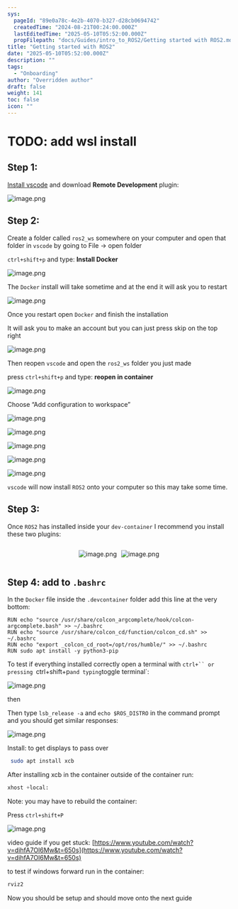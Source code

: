 ```yaml
---
sys:
  pageId: "89e0a78c-4e2b-4070-b327-d28cb0694742"
  createdTime: "2024-08-21T00:24:00.000Z"
  lastEditedTime: "2025-05-10T05:52:00.000Z"
  propFilepath: "docs/Guides/intro_to_ROS2/Getting started with ROS2.md"
title: "Getting started with ROS2"
date: "2025-05-10T05:52:00.000Z"
description: ""
tags:
  - "Onboarding"
author: "Overridden author"
draft: false
weight: 141
toc: false
icon: ""
---
```


# TODO: add wsl install

## Step 1:

[Install vscode](https://code.visualstudio.com/download) and download **Remote Development** plugin:

![image.png](https://prod-files-secure.s3.us-west-2.amazonaws.com/d518164a-d88e-44d1-a4ee-3adb3bd8bce0/efb52993-1881-4a40-b95e-6f020334f022/image.png?X-Amz-Algorithm=AWS4-HMAC-SHA256&X-Amz-Content-Sha256=UNSIGNED-PAYLOAD&X-Amz-Credential=ASIAZI2LB4662DOZAWJT%2F20250606%2Fus-west-2%2Fs3%2Faws4_request&X-Amz-Date=20250606T050951Z&X-Amz-Expires=3600&X-Amz-Security-Token=IQoJb3JpZ2luX2VjEHkaCXVzLXdlc3QtMiJGMEQCIH8XXRWfyFFzR9YjNMNL4MMnJ0qfMpHExTRUWHkqP52nAiBRhxxqhSSOwjsHUJdTn3ShiQKYEpi8gpAtc5%2FG1pzNbir%2FAwhSEAAaDDYzNzQyMzE4MzgwNSIMcmGN8Q2msnhYnSH%2FKtwDN9DU1KkUObwV28pJZsPq9oiYPwxtWfx77H0eQ%2F1yfvyb4SQi9imbBPz4aHhiDNOp4kTIBPe1kVVMRFrAZudkS3TrjtHx0nWgJe5PSH2cq0cr2yiUn7fVZRSo2xtCtscihEvuu045FMFYyKfrDQ67ngPoUWiiDKKURdUFH7zRoofmDy6GDLpn2nsCngERFO7yRH79D9dnQD%2BjOK%2FIPLJRtk%2FoL%2Fc5gLku2%2FHXii5JAnGRCKn1S5xTefgfPi4nWfRXOMsuZ5aOdlZo%2FdHwLXZf4LicEMmgeTGnVL3kypY%2FBZb6%2BZhopBVvbxULSHAoixL5DBvAkDBD5u9SC3%2FbFTpsRnbuY3A9PNGYPQ0ZoWiNGxweq2041U3cWAV26tcbQV%2BAI6LxzOcDAMV7dQ%2FQfGRiXkLoQzLACKg5PQ8xRkMbnB7C2kuCN9ZzFOM38sqUVT7vBQnfMSktiklavo%2FF2R1R4o%2F4Z1QrJr3ify6jXCWZHweokP9YAzJ0etx7Yh6kjyc1FWFCOmN6kPjMaQpK07a5%2BT0rKRNq0poduf6mr9u4G6ITotjrtQ8ZZn5qbemrOvxHK88QV%2BwG%2Fk8oq7rKfIzo08x74wcqZSlRnzqf7HGhTicmRYrqqgDhvD3n9IcwjPiIwgY6pgFJuzMHts0OYuMVWCrhFNfQBnIvsBxWDjsJzVE5PnaUWRz0VOguZE%2F9iPuDH%2Fo7jSztyO%2FrJjDmLb49GI%2FFKWxS5comCDS1dqFyYVB2XhdKuht1IIcMSclVhfI9CqN7%2BU%2Bs6oNepZbLOdHQ6wd8or%2F%2BZdMvFSHPNmsiEthdh8mccBS2fjPHVaTZFxQfO4AcSO3NAqunmMYA%2BIS%2Fa6nF7zfl73szV8W3&X-Amz-Signature=6c41931d63a5a9db326512d1fefce010f212ef04cc1fe487751884a8a5c2caea&X-Amz-SignedHeaders=host&x-id=GetObject)

## Step 2:

Create a folder called `ros2_ws` somewhere on your computer and open that folder in `vscode` by going to File → open folder 

`ctrl+shift+p` and type: **Install Docker**

![image.png](https://prod-files-secure.s3.us-west-2.amazonaws.com/d518164a-d88e-44d1-a4ee-3adb3bd8bce0/2269dc0e-1cd5-47ff-bceb-c04ad9b2eab0/image.png?X-Amz-Algorithm=AWS4-HMAC-SHA256&X-Amz-Content-Sha256=UNSIGNED-PAYLOAD&X-Amz-Credential=ASIAZI2LB4662DOZAWJT%2F20250606%2Fus-west-2%2Fs3%2Faws4_request&X-Amz-Date=20250606T050951Z&X-Amz-Expires=3600&X-Amz-Security-Token=IQoJb3JpZ2luX2VjEHkaCXVzLXdlc3QtMiJGMEQCIH8XXRWfyFFzR9YjNMNL4MMnJ0qfMpHExTRUWHkqP52nAiBRhxxqhSSOwjsHUJdTn3ShiQKYEpi8gpAtc5%2FG1pzNbir%2FAwhSEAAaDDYzNzQyMzE4MzgwNSIMcmGN8Q2msnhYnSH%2FKtwDN9DU1KkUObwV28pJZsPq9oiYPwxtWfx77H0eQ%2F1yfvyb4SQi9imbBPz4aHhiDNOp4kTIBPe1kVVMRFrAZudkS3TrjtHx0nWgJe5PSH2cq0cr2yiUn7fVZRSo2xtCtscihEvuu045FMFYyKfrDQ67ngPoUWiiDKKURdUFH7zRoofmDy6GDLpn2nsCngERFO7yRH79D9dnQD%2BjOK%2FIPLJRtk%2FoL%2Fc5gLku2%2FHXii5JAnGRCKn1S5xTefgfPi4nWfRXOMsuZ5aOdlZo%2FdHwLXZf4LicEMmgeTGnVL3kypY%2FBZb6%2BZhopBVvbxULSHAoixL5DBvAkDBD5u9SC3%2FbFTpsRnbuY3A9PNGYPQ0ZoWiNGxweq2041U3cWAV26tcbQV%2BAI6LxzOcDAMV7dQ%2FQfGRiXkLoQzLACKg5PQ8xRkMbnB7C2kuCN9ZzFOM38sqUVT7vBQnfMSktiklavo%2FF2R1R4o%2F4Z1QrJr3ify6jXCWZHweokP9YAzJ0etx7Yh6kjyc1FWFCOmN6kPjMaQpK07a5%2BT0rKRNq0poduf6mr9u4G6ITotjrtQ8ZZn5qbemrOvxHK88QV%2BwG%2Fk8oq7rKfIzo08x74wcqZSlRnzqf7HGhTicmRYrqqgDhvD3n9IcwjPiIwgY6pgFJuzMHts0OYuMVWCrhFNfQBnIvsBxWDjsJzVE5PnaUWRz0VOguZE%2F9iPuDH%2Fo7jSztyO%2FrJjDmLb49GI%2FFKWxS5comCDS1dqFyYVB2XhdKuht1IIcMSclVhfI9CqN7%2BU%2Bs6oNepZbLOdHQ6wd8or%2F%2BZdMvFSHPNmsiEthdh8mccBS2fjPHVaTZFxQfO4AcSO3NAqunmMYA%2BIS%2Fa6nF7zfl73szV8W3&X-Amz-Signature=e885b4d744af17c39a8d2738de0c34563795deb06b11d7f1cb98aff23df6eb2f&X-Amz-SignedHeaders=host&x-id=GetObject)

The `Docker` install will take sometime and at the end it will ask you to restart

![image.png](https://prod-files-secure.s3.us-west-2.amazonaws.com/d518164a-d88e-44d1-a4ee-3adb3bd8bce0/ed233f78-be33-4b1f-b89c-9c346c0e961e/image.png?X-Amz-Algorithm=AWS4-HMAC-SHA256&X-Amz-Content-Sha256=UNSIGNED-PAYLOAD&X-Amz-Credential=ASIAZI2LB4662DOZAWJT%2F20250606%2Fus-west-2%2Fs3%2Faws4_request&X-Amz-Date=20250606T050951Z&X-Amz-Expires=3600&X-Amz-Security-Token=IQoJb3JpZ2luX2VjEHkaCXVzLXdlc3QtMiJGMEQCIH8XXRWfyFFzR9YjNMNL4MMnJ0qfMpHExTRUWHkqP52nAiBRhxxqhSSOwjsHUJdTn3ShiQKYEpi8gpAtc5%2FG1pzNbir%2FAwhSEAAaDDYzNzQyMzE4MzgwNSIMcmGN8Q2msnhYnSH%2FKtwDN9DU1KkUObwV28pJZsPq9oiYPwxtWfx77H0eQ%2F1yfvyb4SQi9imbBPz4aHhiDNOp4kTIBPe1kVVMRFrAZudkS3TrjtHx0nWgJe5PSH2cq0cr2yiUn7fVZRSo2xtCtscihEvuu045FMFYyKfrDQ67ngPoUWiiDKKURdUFH7zRoofmDy6GDLpn2nsCngERFO7yRH79D9dnQD%2BjOK%2FIPLJRtk%2FoL%2Fc5gLku2%2FHXii5JAnGRCKn1S5xTefgfPi4nWfRXOMsuZ5aOdlZo%2FdHwLXZf4LicEMmgeTGnVL3kypY%2FBZb6%2BZhopBVvbxULSHAoixL5DBvAkDBD5u9SC3%2FbFTpsRnbuY3A9PNGYPQ0ZoWiNGxweq2041U3cWAV26tcbQV%2BAI6LxzOcDAMV7dQ%2FQfGRiXkLoQzLACKg5PQ8xRkMbnB7C2kuCN9ZzFOM38sqUVT7vBQnfMSktiklavo%2FF2R1R4o%2F4Z1QrJr3ify6jXCWZHweokP9YAzJ0etx7Yh6kjyc1FWFCOmN6kPjMaQpK07a5%2BT0rKRNq0poduf6mr9u4G6ITotjrtQ8ZZn5qbemrOvxHK88QV%2BwG%2Fk8oq7rKfIzo08x74wcqZSlRnzqf7HGhTicmRYrqqgDhvD3n9IcwjPiIwgY6pgFJuzMHts0OYuMVWCrhFNfQBnIvsBxWDjsJzVE5PnaUWRz0VOguZE%2F9iPuDH%2Fo7jSztyO%2FrJjDmLb49GI%2FFKWxS5comCDS1dqFyYVB2XhdKuht1IIcMSclVhfI9CqN7%2BU%2Bs6oNepZbLOdHQ6wd8or%2F%2BZdMvFSHPNmsiEthdh8mccBS2fjPHVaTZFxQfO4AcSO3NAqunmMYA%2BIS%2Fa6nF7zfl73szV8W3&X-Amz-Signature=3ee31f7bccfeed125bd2a51b202c3439941aba86046191111260a8b652960de2&X-Amz-SignedHeaders=host&x-id=GetObject)

Once you restart open `Docker` and finish the installation

It will ask you to make an account but you can just press skip on the top right

![image.png](https://prod-files-secure.s3.us-west-2.amazonaws.com/d518164a-d88e-44d1-a4ee-3adb3bd8bce0/21010ad9-1659-4fd9-9f59-9932a09b2a3d/image.png?X-Amz-Algorithm=AWS4-HMAC-SHA256&X-Amz-Content-Sha256=UNSIGNED-PAYLOAD&X-Amz-Credential=ASIAZI2LB4662DOZAWJT%2F20250606%2Fus-west-2%2Fs3%2Faws4_request&X-Amz-Date=20250606T050951Z&X-Amz-Expires=3600&X-Amz-Security-Token=IQoJb3JpZ2luX2VjEHkaCXVzLXdlc3QtMiJGMEQCIH8XXRWfyFFzR9YjNMNL4MMnJ0qfMpHExTRUWHkqP52nAiBRhxxqhSSOwjsHUJdTn3ShiQKYEpi8gpAtc5%2FG1pzNbir%2FAwhSEAAaDDYzNzQyMzE4MzgwNSIMcmGN8Q2msnhYnSH%2FKtwDN9DU1KkUObwV28pJZsPq9oiYPwxtWfx77H0eQ%2F1yfvyb4SQi9imbBPz4aHhiDNOp4kTIBPe1kVVMRFrAZudkS3TrjtHx0nWgJe5PSH2cq0cr2yiUn7fVZRSo2xtCtscihEvuu045FMFYyKfrDQ67ngPoUWiiDKKURdUFH7zRoofmDy6GDLpn2nsCngERFO7yRH79D9dnQD%2BjOK%2FIPLJRtk%2FoL%2Fc5gLku2%2FHXii5JAnGRCKn1S5xTefgfPi4nWfRXOMsuZ5aOdlZo%2FdHwLXZf4LicEMmgeTGnVL3kypY%2FBZb6%2BZhopBVvbxULSHAoixL5DBvAkDBD5u9SC3%2FbFTpsRnbuY3A9PNGYPQ0ZoWiNGxweq2041U3cWAV26tcbQV%2BAI6LxzOcDAMV7dQ%2FQfGRiXkLoQzLACKg5PQ8xRkMbnB7C2kuCN9ZzFOM38sqUVT7vBQnfMSktiklavo%2FF2R1R4o%2F4Z1QrJr3ify6jXCWZHweokP9YAzJ0etx7Yh6kjyc1FWFCOmN6kPjMaQpK07a5%2BT0rKRNq0poduf6mr9u4G6ITotjrtQ8ZZn5qbemrOvxHK88QV%2BwG%2Fk8oq7rKfIzo08x74wcqZSlRnzqf7HGhTicmRYrqqgDhvD3n9IcwjPiIwgY6pgFJuzMHts0OYuMVWCrhFNfQBnIvsBxWDjsJzVE5PnaUWRz0VOguZE%2F9iPuDH%2Fo7jSztyO%2FrJjDmLb49GI%2FFKWxS5comCDS1dqFyYVB2XhdKuht1IIcMSclVhfI9CqN7%2BU%2Bs6oNepZbLOdHQ6wd8or%2F%2BZdMvFSHPNmsiEthdh8mccBS2fjPHVaTZFxQfO4AcSO3NAqunmMYA%2BIS%2Fa6nF7zfl73szV8W3&X-Amz-Signature=422e85b4dfba76a489ce7e0d0de2707208bfbaa50a5a2022a9a45fb505669845&X-Amz-SignedHeaders=host&x-id=GetObject)

Then reopen `vscode` and open the `ros2_ws` folder you just made

press `ctrl+shift+p` and type: **reopen in container**

![image.png](https://prod-files-secure.s3.us-west-2.amazonaws.com/d518164a-d88e-44d1-a4ee-3adb3bd8bce0/4e93b8c2-41ad-488c-8095-c74205196118/image.png?X-Amz-Algorithm=AWS4-HMAC-SHA256&X-Amz-Content-Sha256=UNSIGNED-PAYLOAD&X-Amz-Credential=ASIAZI2LB4662DOZAWJT%2F20250606%2Fus-west-2%2Fs3%2Faws4_request&X-Amz-Date=20250606T050951Z&X-Amz-Expires=3600&X-Amz-Security-Token=IQoJb3JpZ2luX2VjEHkaCXVzLXdlc3QtMiJGMEQCIH8XXRWfyFFzR9YjNMNL4MMnJ0qfMpHExTRUWHkqP52nAiBRhxxqhSSOwjsHUJdTn3ShiQKYEpi8gpAtc5%2FG1pzNbir%2FAwhSEAAaDDYzNzQyMzE4MzgwNSIMcmGN8Q2msnhYnSH%2FKtwDN9DU1KkUObwV28pJZsPq9oiYPwxtWfx77H0eQ%2F1yfvyb4SQi9imbBPz4aHhiDNOp4kTIBPe1kVVMRFrAZudkS3TrjtHx0nWgJe5PSH2cq0cr2yiUn7fVZRSo2xtCtscihEvuu045FMFYyKfrDQ67ngPoUWiiDKKURdUFH7zRoofmDy6GDLpn2nsCngERFO7yRH79D9dnQD%2BjOK%2FIPLJRtk%2FoL%2Fc5gLku2%2FHXii5JAnGRCKn1S5xTefgfPi4nWfRXOMsuZ5aOdlZo%2FdHwLXZf4LicEMmgeTGnVL3kypY%2FBZb6%2BZhopBVvbxULSHAoixL5DBvAkDBD5u9SC3%2FbFTpsRnbuY3A9PNGYPQ0ZoWiNGxweq2041U3cWAV26tcbQV%2BAI6LxzOcDAMV7dQ%2FQfGRiXkLoQzLACKg5PQ8xRkMbnB7C2kuCN9ZzFOM38sqUVT7vBQnfMSktiklavo%2FF2R1R4o%2F4Z1QrJr3ify6jXCWZHweokP9YAzJ0etx7Yh6kjyc1FWFCOmN6kPjMaQpK07a5%2BT0rKRNq0poduf6mr9u4G6ITotjrtQ8ZZn5qbemrOvxHK88QV%2BwG%2Fk8oq7rKfIzo08x74wcqZSlRnzqf7HGhTicmRYrqqgDhvD3n9IcwjPiIwgY6pgFJuzMHts0OYuMVWCrhFNfQBnIvsBxWDjsJzVE5PnaUWRz0VOguZE%2F9iPuDH%2Fo7jSztyO%2FrJjDmLb49GI%2FFKWxS5comCDS1dqFyYVB2XhdKuht1IIcMSclVhfI9CqN7%2BU%2Bs6oNepZbLOdHQ6wd8or%2F%2BZdMvFSHPNmsiEthdh8mccBS2fjPHVaTZFxQfO4AcSO3NAqunmMYA%2BIS%2Fa6nF7zfl73szV8W3&X-Amz-Signature=dd9fbda0e6b64fee66dc7a5cb701868951900637a679d226e1a46b154c0ad937&X-Amz-SignedHeaders=host&x-id=GetObject)

Choose “Add configuration to workspace”

![image.png](https://prod-files-secure.s3.us-west-2.amazonaws.com/d518164a-d88e-44d1-a4ee-3adb3bd8bce0/9560b282-5060-4989-ba37-97e7b2c22476/image.png?X-Amz-Algorithm=AWS4-HMAC-SHA256&X-Amz-Content-Sha256=UNSIGNED-PAYLOAD&X-Amz-Credential=ASIAZI2LB4662DOZAWJT%2F20250606%2Fus-west-2%2Fs3%2Faws4_request&X-Amz-Date=20250606T050951Z&X-Amz-Expires=3600&X-Amz-Security-Token=IQoJb3JpZ2luX2VjEHkaCXVzLXdlc3QtMiJGMEQCIH8XXRWfyFFzR9YjNMNL4MMnJ0qfMpHExTRUWHkqP52nAiBRhxxqhSSOwjsHUJdTn3ShiQKYEpi8gpAtc5%2FG1pzNbir%2FAwhSEAAaDDYzNzQyMzE4MzgwNSIMcmGN8Q2msnhYnSH%2FKtwDN9DU1KkUObwV28pJZsPq9oiYPwxtWfx77H0eQ%2F1yfvyb4SQi9imbBPz4aHhiDNOp4kTIBPe1kVVMRFrAZudkS3TrjtHx0nWgJe5PSH2cq0cr2yiUn7fVZRSo2xtCtscihEvuu045FMFYyKfrDQ67ngPoUWiiDKKURdUFH7zRoofmDy6GDLpn2nsCngERFO7yRH79D9dnQD%2BjOK%2FIPLJRtk%2FoL%2Fc5gLku2%2FHXii5JAnGRCKn1S5xTefgfPi4nWfRXOMsuZ5aOdlZo%2FdHwLXZf4LicEMmgeTGnVL3kypY%2FBZb6%2BZhopBVvbxULSHAoixL5DBvAkDBD5u9SC3%2FbFTpsRnbuY3A9PNGYPQ0ZoWiNGxweq2041U3cWAV26tcbQV%2BAI6LxzOcDAMV7dQ%2FQfGRiXkLoQzLACKg5PQ8xRkMbnB7C2kuCN9ZzFOM38sqUVT7vBQnfMSktiklavo%2FF2R1R4o%2F4Z1QrJr3ify6jXCWZHweokP9YAzJ0etx7Yh6kjyc1FWFCOmN6kPjMaQpK07a5%2BT0rKRNq0poduf6mr9u4G6ITotjrtQ8ZZn5qbemrOvxHK88QV%2BwG%2Fk8oq7rKfIzo08x74wcqZSlRnzqf7HGhTicmRYrqqgDhvD3n9IcwjPiIwgY6pgFJuzMHts0OYuMVWCrhFNfQBnIvsBxWDjsJzVE5PnaUWRz0VOguZE%2F9iPuDH%2Fo7jSztyO%2FrJjDmLb49GI%2FFKWxS5comCDS1dqFyYVB2XhdKuht1IIcMSclVhfI9CqN7%2BU%2Bs6oNepZbLOdHQ6wd8or%2F%2BZdMvFSHPNmsiEthdh8mccBS2fjPHVaTZFxQfO4AcSO3NAqunmMYA%2BIS%2Fa6nF7zfl73szV8W3&X-Amz-Signature=98469386f77b485434b05b73ff80536adfb5dcc85d5e965d0458485e4a661abf&X-Amz-SignedHeaders=host&x-id=GetObject)

![image.png](https://prod-files-secure.s3.us-west-2.amazonaws.com/d518164a-d88e-44d1-a4ee-3adb3bd8bce0/2ee63f81-886b-48e8-a553-dc6e5eac99e4/image.png?X-Amz-Algorithm=AWS4-HMAC-SHA256&X-Amz-Content-Sha256=UNSIGNED-PAYLOAD&X-Amz-Credential=ASIAZI2LB4662DOZAWJT%2F20250606%2Fus-west-2%2Fs3%2Faws4_request&X-Amz-Date=20250606T050951Z&X-Amz-Expires=3600&X-Amz-Security-Token=IQoJb3JpZ2luX2VjEHkaCXVzLXdlc3QtMiJGMEQCIH8XXRWfyFFzR9YjNMNL4MMnJ0qfMpHExTRUWHkqP52nAiBRhxxqhSSOwjsHUJdTn3ShiQKYEpi8gpAtc5%2FG1pzNbir%2FAwhSEAAaDDYzNzQyMzE4MzgwNSIMcmGN8Q2msnhYnSH%2FKtwDN9DU1KkUObwV28pJZsPq9oiYPwxtWfx77H0eQ%2F1yfvyb4SQi9imbBPz4aHhiDNOp4kTIBPe1kVVMRFrAZudkS3TrjtHx0nWgJe5PSH2cq0cr2yiUn7fVZRSo2xtCtscihEvuu045FMFYyKfrDQ67ngPoUWiiDKKURdUFH7zRoofmDy6GDLpn2nsCngERFO7yRH79D9dnQD%2BjOK%2FIPLJRtk%2FoL%2Fc5gLku2%2FHXii5JAnGRCKn1S5xTefgfPi4nWfRXOMsuZ5aOdlZo%2FdHwLXZf4LicEMmgeTGnVL3kypY%2FBZb6%2BZhopBVvbxULSHAoixL5DBvAkDBD5u9SC3%2FbFTpsRnbuY3A9PNGYPQ0ZoWiNGxweq2041U3cWAV26tcbQV%2BAI6LxzOcDAMV7dQ%2FQfGRiXkLoQzLACKg5PQ8xRkMbnB7C2kuCN9ZzFOM38sqUVT7vBQnfMSktiklavo%2FF2R1R4o%2F4Z1QrJr3ify6jXCWZHweokP9YAzJ0etx7Yh6kjyc1FWFCOmN6kPjMaQpK07a5%2BT0rKRNq0poduf6mr9u4G6ITotjrtQ8ZZn5qbemrOvxHK88QV%2BwG%2Fk8oq7rKfIzo08x74wcqZSlRnzqf7HGhTicmRYrqqgDhvD3n9IcwjPiIwgY6pgFJuzMHts0OYuMVWCrhFNfQBnIvsBxWDjsJzVE5PnaUWRz0VOguZE%2F9iPuDH%2Fo7jSztyO%2FrJjDmLb49GI%2FFKWxS5comCDS1dqFyYVB2XhdKuht1IIcMSclVhfI9CqN7%2BU%2Bs6oNepZbLOdHQ6wd8or%2F%2BZdMvFSHPNmsiEthdh8mccBS2fjPHVaTZFxQfO4AcSO3NAqunmMYA%2BIS%2Fa6nF7zfl73szV8W3&X-Amz-Signature=6cf9f515d92fb83da9fd1c86b26a9b5c1780d4546de3e6b90df0999bbe54ff9a&X-Amz-SignedHeaders=host&x-id=GetObject)

![image.png](https://prod-files-secure.s3.us-west-2.amazonaws.com/d518164a-d88e-44d1-a4ee-3adb3bd8bce0/ae1580b2-b048-407e-aed9-b584224a7a04/image.png?X-Amz-Algorithm=AWS4-HMAC-SHA256&X-Amz-Content-Sha256=UNSIGNED-PAYLOAD&X-Amz-Credential=ASIAZI2LB4662DOZAWJT%2F20250606%2Fus-west-2%2Fs3%2Faws4_request&X-Amz-Date=20250606T050951Z&X-Amz-Expires=3600&X-Amz-Security-Token=IQoJb3JpZ2luX2VjEHkaCXVzLXdlc3QtMiJGMEQCIH8XXRWfyFFzR9YjNMNL4MMnJ0qfMpHExTRUWHkqP52nAiBRhxxqhSSOwjsHUJdTn3ShiQKYEpi8gpAtc5%2FG1pzNbir%2FAwhSEAAaDDYzNzQyMzE4MzgwNSIMcmGN8Q2msnhYnSH%2FKtwDN9DU1KkUObwV28pJZsPq9oiYPwxtWfx77H0eQ%2F1yfvyb4SQi9imbBPz4aHhiDNOp4kTIBPe1kVVMRFrAZudkS3TrjtHx0nWgJe5PSH2cq0cr2yiUn7fVZRSo2xtCtscihEvuu045FMFYyKfrDQ67ngPoUWiiDKKURdUFH7zRoofmDy6GDLpn2nsCngERFO7yRH79D9dnQD%2BjOK%2FIPLJRtk%2FoL%2Fc5gLku2%2FHXii5JAnGRCKn1S5xTefgfPi4nWfRXOMsuZ5aOdlZo%2FdHwLXZf4LicEMmgeTGnVL3kypY%2FBZb6%2BZhopBVvbxULSHAoixL5DBvAkDBD5u9SC3%2FbFTpsRnbuY3A9PNGYPQ0ZoWiNGxweq2041U3cWAV26tcbQV%2BAI6LxzOcDAMV7dQ%2FQfGRiXkLoQzLACKg5PQ8xRkMbnB7C2kuCN9ZzFOM38sqUVT7vBQnfMSktiklavo%2FF2R1R4o%2F4Z1QrJr3ify6jXCWZHweokP9YAzJ0etx7Yh6kjyc1FWFCOmN6kPjMaQpK07a5%2BT0rKRNq0poduf6mr9u4G6ITotjrtQ8ZZn5qbemrOvxHK88QV%2BwG%2Fk8oq7rKfIzo08x74wcqZSlRnzqf7HGhTicmRYrqqgDhvD3n9IcwjPiIwgY6pgFJuzMHts0OYuMVWCrhFNfQBnIvsBxWDjsJzVE5PnaUWRz0VOguZE%2F9iPuDH%2Fo7jSztyO%2FrJjDmLb49GI%2FFKWxS5comCDS1dqFyYVB2XhdKuht1IIcMSclVhfI9CqN7%2BU%2Bs6oNepZbLOdHQ6wd8or%2F%2BZdMvFSHPNmsiEthdh8mccBS2fjPHVaTZFxQfO4AcSO3NAqunmMYA%2BIS%2Fa6nF7zfl73szV8W3&X-Amz-Signature=08c31750200e62badb636d5be8ebfb8ecc9b9c0d6b20ecd8a2c2929b6b3242e5&X-Amz-SignedHeaders=host&x-id=GetObject)

![image.png](https://prod-files-secure.s3.us-west-2.amazonaws.com/d518164a-d88e-44d1-a4ee-3adb3bd8bce0/53255b28-f75e-430f-b9e3-c0ac8577e42b/image.png?X-Amz-Algorithm=AWS4-HMAC-SHA256&X-Amz-Content-Sha256=UNSIGNED-PAYLOAD&X-Amz-Credential=ASIAZI2LB4662DOZAWJT%2F20250606%2Fus-west-2%2Fs3%2Faws4_request&X-Amz-Date=20250606T050951Z&X-Amz-Expires=3600&X-Amz-Security-Token=IQoJb3JpZ2luX2VjEHkaCXVzLXdlc3QtMiJGMEQCIH8XXRWfyFFzR9YjNMNL4MMnJ0qfMpHExTRUWHkqP52nAiBRhxxqhSSOwjsHUJdTn3ShiQKYEpi8gpAtc5%2FG1pzNbir%2FAwhSEAAaDDYzNzQyMzE4MzgwNSIMcmGN8Q2msnhYnSH%2FKtwDN9DU1KkUObwV28pJZsPq9oiYPwxtWfx77H0eQ%2F1yfvyb4SQi9imbBPz4aHhiDNOp4kTIBPe1kVVMRFrAZudkS3TrjtHx0nWgJe5PSH2cq0cr2yiUn7fVZRSo2xtCtscihEvuu045FMFYyKfrDQ67ngPoUWiiDKKURdUFH7zRoofmDy6GDLpn2nsCngERFO7yRH79D9dnQD%2BjOK%2FIPLJRtk%2FoL%2Fc5gLku2%2FHXii5JAnGRCKn1S5xTefgfPi4nWfRXOMsuZ5aOdlZo%2FdHwLXZf4LicEMmgeTGnVL3kypY%2FBZb6%2BZhopBVvbxULSHAoixL5DBvAkDBD5u9SC3%2FbFTpsRnbuY3A9PNGYPQ0ZoWiNGxweq2041U3cWAV26tcbQV%2BAI6LxzOcDAMV7dQ%2FQfGRiXkLoQzLACKg5PQ8xRkMbnB7C2kuCN9ZzFOM38sqUVT7vBQnfMSktiklavo%2FF2R1R4o%2F4Z1QrJr3ify6jXCWZHweokP9YAzJ0etx7Yh6kjyc1FWFCOmN6kPjMaQpK07a5%2BT0rKRNq0poduf6mr9u4G6ITotjrtQ8ZZn5qbemrOvxHK88QV%2BwG%2Fk8oq7rKfIzo08x74wcqZSlRnzqf7HGhTicmRYrqqgDhvD3n9IcwjPiIwgY6pgFJuzMHts0OYuMVWCrhFNfQBnIvsBxWDjsJzVE5PnaUWRz0VOguZE%2F9iPuDH%2Fo7jSztyO%2FrJjDmLb49GI%2FFKWxS5comCDS1dqFyYVB2XhdKuht1IIcMSclVhfI9CqN7%2BU%2Bs6oNepZbLOdHQ6wd8or%2F%2BZdMvFSHPNmsiEthdh8mccBS2fjPHVaTZFxQfO4AcSO3NAqunmMYA%2BIS%2Fa6nF7zfl73szV8W3&X-Amz-Signature=c26dff9502537a7f7e4d97c6185311642984c08ac344d4f07d2f9e250b2bf98a&X-Amz-SignedHeaders=host&x-id=GetObject)

![image.png](https://prod-files-secure.s3.us-west-2.amazonaws.com/d518164a-d88e-44d1-a4ee-3adb3bd8bce0/7c562767-5af9-4ffb-97d1-327bcdf4ee00/image.png?X-Amz-Algorithm=AWS4-HMAC-SHA256&X-Amz-Content-Sha256=UNSIGNED-PAYLOAD&X-Amz-Credential=ASIAZI2LB4662DOZAWJT%2F20250606%2Fus-west-2%2Fs3%2Faws4_request&X-Amz-Date=20250606T050951Z&X-Amz-Expires=3600&X-Amz-Security-Token=IQoJb3JpZ2luX2VjEHkaCXVzLXdlc3QtMiJGMEQCIH8XXRWfyFFzR9YjNMNL4MMnJ0qfMpHExTRUWHkqP52nAiBRhxxqhSSOwjsHUJdTn3ShiQKYEpi8gpAtc5%2FG1pzNbir%2FAwhSEAAaDDYzNzQyMzE4MzgwNSIMcmGN8Q2msnhYnSH%2FKtwDN9DU1KkUObwV28pJZsPq9oiYPwxtWfx77H0eQ%2F1yfvyb4SQi9imbBPz4aHhiDNOp4kTIBPe1kVVMRFrAZudkS3TrjtHx0nWgJe5PSH2cq0cr2yiUn7fVZRSo2xtCtscihEvuu045FMFYyKfrDQ67ngPoUWiiDKKURdUFH7zRoofmDy6GDLpn2nsCngERFO7yRH79D9dnQD%2BjOK%2FIPLJRtk%2FoL%2Fc5gLku2%2FHXii5JAnGRCKn1S5xTefgfPi4nWfRXOMsuZ5aOdlZo%2FdHwLXZf4LicEMmgeTGnVL3kypY%2FBZb6%2BZhopBVvbxULSHAoixL5DBvAkDBD5u9SC3%2FbFTpsRnbuY3A9PNGYPQ0ZoWiNGxweq2041U3cWAV26tcbQV%2BAI6LxzOcDAMV7dQ%2FQfGRiXkLoQzLACKg5PQ8xRkMbnB7C2kuCN9ZzFOM38sqUVT7vBQnfMSktiklavo%2FF2R1R4o%2F4Z1QrJr3ify6jXCWZHweokP9YAzJ0etx7Yh6kjyc1FWFCOmN6kPjMaQpK07a5%2BT0rKRNq0poduf6mr9u4G6ITotjrtQ8ZZn5qbemrOvxHK88QV%2BwG%2Fk8oq7rKfIzo08x74wcqZSlRnzqf7HGhTicmRYrqqgDhvD3n9IcwjPiIwgY6pgFJuzMHts0OYuMVWCrhFNfQBnIvsBxWDjsJzVE5PnaUWRz0VOguZE%2F9iPuDH%2Fo7jSztyO%2FrJjDmLb49GI%2FFKWxS5comCDS1dqFyYVB2XhdKuht1IIcMSclVhfI9CqN7%2BU%2Bs6oNepZbLOdHQ6wd8or%2F%2BZdMvFSHPNmsiEthdh8mccBS2fjPHVaTZFxQfO4AcSO3NAqunmMYA%2BIS%2Fa6nF7zfl73szV8W3&X-Amz-Signature=c3f2a8b5242b1d6e8d2f5c9b0ddedede7a13a11fdf615141ce6a368a5cf7467e&X-Amz-SignedHeaders=host&x-id=GetObject)

`vscode` will now install `ROS2` onto your computer so this may take some time.

## Step 3:

Once `ROS2` has installed inside your `dev-container` I recommend you install these two plugins:

<div style="display: flex;flex-direction: row; column-gap:10px; max-width: 630px;justify-content: center;">
<div>

![image.png](https://prod-files-secure.s3.us-west-2.amazonaws.com/d518164a-d88e-44d1-a4ee-3adb3bd8bce0/3fc3d550-5a54-4ba1-ba6b-faa01cdb7369/image.png?X-Amz-Algorithm=AWS4-HMAC-SHA256&X-Amz-Content-Sha256=UNSIGNED-PAYLOAD&X-Amz-Credential=ASIAZI2LB4665AK2WV7N%2F20250606%2Fus-west-2%2Fs3%2Faws4_request&X-Amz-Date=20250606T050953Z&X-Amz-Expires=3600&X-Amz-Security-Token=IQoJb3JpZ2luX2VjEHkaCXVzLXdlc3QtMiJIMEYCIQD9kfeUe%2FyGV5cucxcfhMGR%2Fq8VSFxvzm6HsIjaPfO08QIhAPwNRDuCj7cWpSy%2B%2BK4ec%2FbTT%2B6gfS4mMtt%2FdLhmVadtKv8DCFIQABoMNjM3NDIzMTgzODA1IgxmDsqPJncRlAxo5Zkq3AMAoCOX%2F0sWULA%2Fvd7uR6YVr87EL%2FIthIVVomb8R1ywRWRjO7isMGTrkEr2gDCDs2xghJoaVvesDrznq8zKrOxAGOZcykM2PG2vVB%2BN1iwsxELOnFPly5wpY3c9vx7iyBSVFV6OkTyoq%2BsxtdJZ6gOlmrJgUa9DjXohbA5fc8xe8cLk16H9Tk31X1AdQT%2Bm6%2FXTB%2B92QgmXmiCvLu6k84wda9wsfrpVHTnQAl6GbEkU%2B3xkKW7oeCz9BkOomKsuYsl6qMncRTF4d%2Fq2lyA4s8l1WdkDET6p%2BZRXY2akQAIqELg9ezQ0vPVrf%2BLE6MLKhIXULULIcDzlZjNgHVczBA4cooiuM1Qb0OJERRSSd1qYzsyS8%2FPQiuhrg1FA1KmrBR7RazDUrBOwafBQAxynYCo57bu02VukJXkp0ffTEtlN9T0M2cf9S%2FwiSiGUMJQzYlB8Eo%2FtAUxmd2YdD9T3u5sHE5uqWWa%2FoPPgwfWAPluIJrbjj3tZXM3274ghIcdcnMd944F9yMV1r9ZV1u%2FyPWMsHr2uJD16mQuWYnRTb4n2dk5isarLfy9qQynSLfJhNCWYEMaF%2FJV9t1wN2WhUPsJdwKZTv%2F4qZ%2B3T6pFTzWXM4ImM0LABY%2F9FTl4RrzCn8ojCBjqkAbJ%2BoVWPcZ2oPAlxwB87ZWYqDrivONpAw4uCkgAEzXRQ3ihMjt3EIXrKiHwLO%2B%2BANkZHveWNZk3B3R%2FD7qGKDkr%2FfBovHpSppyX1bS%2FyxpVP6CgJGL7Yms37IRUHAofZxXbwdaFTZa7mjcPjk%2B10qh4h0gtF4Z4e2dErbd%2BkegK%2BeCFfwd7O1hGc183qPinI%2FgdOe5AfCaQNzkbHsgFszscoNK1A&X-Amz-Signature=01b6489ced7f0048f17bd44b99ab1e55f145fed7321ec19080e7e8121fc8b259&X-Amz-SignedHeaders=host&x-id=GetObject)

</div>
<div>

![image.png](https://prod-files-secure.s3.us-west-2.amazonaws.com/d518164a-d88e-44d1-a4ee-3adb3bd8bce0/d994cc66-13c2-4093-a5a3-f84cf4601a82/image.png?X-Amz-Algorithm=AWS4-HMAC-SHA256&X-Amz-Content-Sha256=UNSIGNED-PAYLOAD&X-Amz-Credential=ASIAZI2LB4667HGR3VLM%2F20250606%2Fus-west-2%2Fs3%2Faws4_request&X-Amz-Date=20250606T050953Z&X-Amz-Expires=3600&X-Amz-Security-Token=IQoJb3JpZ2luX2VjEHkaCXVzLXdlc3QtMiJHMEUCIQCLyaNdo0wXzYV6Q9zwKqIXOdXVgisN8WNi750uVutElgIgdrz6%2FLL8%2BpQLm8pueWLi4V8pQtapY65CNF%2BeMJQuEYoq%2FwMIUhAAGgw2Mzc0MjMxODM4MDUiDP1AbmQC5JVcyY2HeCrcA3ZMK0621Qr4Dwz7kU8q8hmEXXFxUpA94FnWnv5aEMvuFi8LJU1smWV%2BkaPvWI70KkaTIZSq9Y6jJapThwTSPvdoX%2Fc6ml0JHE3NLjm5WBqlNoDObtH6Z%2BXVzt2du6L2n7iT0%2B1A925znS2cLKRsB5vm%2BWS%2FRGQwkyrvSFQi10tPQwkbzg%2BwsyVOBp%2FR1VzzPe5A0q%2Fpr%2FTytKK0Cby9UzY4VTlad006yw8Gy26RLpUIZmyQ5qap%2B7oUMuu8ryECj1MuIldzrU3cDu8dCQdPug5HLQ0K3%2B7ydcJuICli%2Bgcn738QhE3kN33ObwfSTDhiP82Su%2BOvjExp%2FT4W7bB7wG3lRx9QItqio62mlYFTof64AtbM6%2BoeKMmDC9XnGMDWaujj5dhjNYHCePVgOjfCftUFAd7BvGnm1ngb1U%2Fzas75siYqyFK35G9QRPZZi9OwECXZcYWeI4RpppKEIfrLUXcbGMrih09uU3S50e1l8Ku6m%2BXUx97XFJHq3UkMha6UySx6%2B4gS3icrPvEoxhkiLYqMDvAquGhCj%2BAhP2sfSj6Yue51dYbaHoOO139toEdeKeWDMOBh6SRomvciV6UKn3eSKunUK6hIQEjJh6ycMZnR7wM5I07YavrwHWO1MMb%2BiMIGOqUBQiFzbjlMNyLAmxGkskz2p%2BzpBHcAbxgiqrjG4RVCCAypqWqcZdXWBwxidEhavSxmTyFuZlT%2FUNZHg2mO7BPyOiKAXby0q8VSMz2RlBb4TlRlZu6v%2B9R5ZaRKqH%2BleAQhVo%2Fk2J7ZQh%2BU0rOeuoF9SuDNPih%2F7l2r14jsdkHpgOXl0PFoaXbkfTAq8bsJgQZ4t20K%2BhXcObX1wvJsBLv%2FaXwqsylE&X-Amz-Signature=d72baf66eb05f53f57774f8c35730e929159f92e0561e6bc6ec6ad1a38b38527&X-Amz-SignedHeaders=host&x-id=GetObject)

</div>
</div>

## Step 4: add to `.bashrc`

In the `Docker` file inside the `.devcontainer` folder add this line at the very bottom: 

```docker
RUN echo "source /usr/share/colcon_argcomplete/hook/colcon-argcomplete.bash" >> ~/.bashrc
RUN echo "source /usr/share/colcon_cd/function/colcon_cd.sh" >> ~/.bashrc
RUN echo "export _colcon_cd_root=/opt/ros/humble/" >> ~/.bashrc
RUN sudo apt install -y python3-pip 
```

To test if everything installed correctly open a terminal with `ctrl+`` or pressing `ctrl+shift+p` and typing `toggle terminal`:

![image.png](https://prod-files-secure.s3.us-west-2.amazonaws.com/d518164a-d88e-44d1-a4ee-3adb3bd8bce0/6a4943d8-b04e-4c02-9a58-775f3384d1a5/image.png?X-Amz-Algorithm=AWS4-HMAC-SHA256&X-Amz-Content-Sha256=UNSIGNED-PAYLOAD&X-Amz-Credential=ASIAZI2LB4662DOZAWJT%2F20250606%2Fus-west-2%2Fs3%2Faws4_request&X-Amz-Date=20250606T050951Z&X-Amz-Expires=3600&X-Amz-Security-Token=IQoJb3JpZ2luX2VjEHkaCXVzLXdlc3QtMiJGMEQCIH8XXRWfyFFzR9YjNMNL4MMnJ0qfMpHExTRUWHkqP52nAiBRhxxqhSSOwjsHUJdTn3ShiQKYEpi8gpAtc5%2FG1pzNbir%2FAwhSEAAaDDYzNzQyMzE4MzgwNSIMcmGN8Q2msnhYnSH%2FKtwDN9DU1KkUObwV28pJZsPq9oiYPwxtWfx77H0eQ%2F1yfvyb4SQi9imbBPz4aHhiDNOp4kTIBPe1kVVMRFrAZudkS3TrjtHx0nWgJe5PSH2cq0cr2yiUn7fVZRSo2xtCtscihEvuu045FMFYyKfrDQ67ngPoUWiiDKKURdUFH7zRoofmDy6GDLpn2nsCngERFO7yRH79D9dnQD%2BjOK%2FIPLJRtk%2FoL%2Fc5gLku2%2FHXii5JAnGRCKn1S5xTefgfPi4nWfRXOMsuZ5aOdlZo%2FdHwLXZf4LicEMmgeTGnVL3kypY%2FBZb6%2BZhopBVvbxULSHAoixL5DBvAkDBD5u9SC3%2FbFTpsRnbuY3A9PNGYPQ0ZoWiNGxweq2041U3cWAV26tcbQV%2BAI6LxzOcDAMV7dQ%2FQfGRiXkLoQzLACKg5PQ8xRkMbnB7C2kuCN9ZzFOM38sqUVT7vBQnfMSktiklavo%2FF2R1R4o%2F4Z1QrJr3ify6jXCWZHweokP9YAzJ0etx7Yh6kjyc1FWFCOmN6kPjMaQpK07a5%2BT0rKRNq0poduf6mr9u4G6ITotjrtQ8ZZn5qbemrOvxHK88QV%2BwG%2Fk8oq7rKfIzo08x74wcqZSlRnzqf7HGhTicmRYrqqgDhvD3n9IcwjPiIwgY6pgFJuzMHts0OYuMVWCrhFNfQBnIvsBxWDjsJzVE5PnaUWRz0VOguZE%2F9iPuDH%2Fo7jSztyO%2FrJjDmLb49GI%2FFKWxS5comCDS1dqFyYVB2XhdKuht1IIcMSclVhfI9CqN7%2BU%2Bs6oNepZbLOdHQ6wd8or%2F%2BZdMvFSHPNmsiEthdh8mccBS2fjPHVaTZFxQfO4AcSO3NAqunmMYA%2BIS%2Fa6nF7zfl73szV8W3&X-Amz-Signature=677c94c2cf93b9050c0f274caf5d1855e34ff0488688d5c29c84ef8cead42880&X-Amz-SignedHeaders=host&x-id=GetObject)

then 

Then type `lsb_release -a` and `echo $ROS_DISTRO` in the command prompt and you should get similar responses:

![image.png](https://prod-files-secure.s3.us-west-2.amazonaws.com/d518164a-d88e-44d1-a4ee-3adb3bd8bce0/3e635dec-a805-4e85-8b9e-d000e5b71a4e/image.png?X-Amz-Algorithm=AWS4-HMAC-SHA256&X-Amz-Content-Sha256=UNSIGNED-PAYLOAD&X-Amz-Credential=ASIAZI2LB4662DOZAWJT%2F20250606%2Fus-west-2%2Fs3%2Faws4_request&X-Amz-Date=20250606T050951Z&X-Amz-Expires=3600&X-Amz-Security-Token=IQoJb3JpZ2luX2VjEHkaCXVzLXdlc3QtMiJGMEQCIH8XXRWfyFFzR9YjNMNL4MMnJ0qfMpHExTRUWHkqP52nAiBRhxxqhSSOwjsHUJdTn3ShiQKYEpi8gpAtc5%2FG1pzNbir%2FAwhSEAAaDDYzNzQyMzE4MzgwNSIMcmGN8Q2msnhYnSH%2FKtwDN9DU1KkUObwV28pJZsPq9oiYPwxtWfx77H0eQ%2F1yfvyb4SQi9imbBPz4aHhiDNOp4kTIBPe1kVVMRFrAZudkS3TrjtHx0nWgJe5PSH2cq0cr2yiUn7fVZRSo2xtCtscihEvuu045FMFYyKfrDQ67ngPoUWiiDKKURdUFH7zRoofmDy6GDLpn2nsCngERFO7yRH79D9dnQD%2BjOK%2FIPLJRtk%2FoL%2Fc5gLku2%2FHXii5JAnGRCKn1S5xTefgfPi4nWfRXOMsuZ5aOdlZo%2FdHwLXZf4LicEMmgeTGnVL3kypY%2FBZb6%2BZhopBVvbxULSHAoixL5DBvAkDBD5u9SC3%2FbFTpsRnbuY3A9PNGYPQ0ZoWiNGxweq2041U3cWAV26tcbQV%2BAI6LxzOcDAMV7dQ%2FQfGRiXkLoQzLACKg5PQ8xRkMbnB7C2kuCN9ZzFOM38sqUVT7vBQnfMSktiklavo%2FF2R1R4o%2F4Z1QrJr3ify6jXCWZHweokP9YAzJ0etx7Yh6kjyc1FWFCOmN6kPjMaQpK07a5%2BT0rKRNq0poduf6mr9u4G6ITotjrtQ8ZZn5qbemrOvxHK88QV%2BwG%2Fk8oq7rKfIzo08x74wcqZSlRnzqf7HGhTicmRYrqqgDhvD3n9IcwjPiIwgY6pgFJuzMHts0OYuMVWCrhFNfQBnIvsBxWDjsJzVE5PnaUWRz0VOguZE%2F9iPuDH%2Fo7jSztyO%2FrJjDmLb49GI%2FFKWxS5comCDS1dqFyYVB2XhdKuht1IIcMSclVhfI9CqN7%2BU%2Bs6oNepZbLOdHQ6wd8or%2F%2BZdMvFSHPNmsiEthdh8mccBS2fjPHVaTZFxQfO4AcSO3NAqunmMYA%2BIS%2Fa6nF7zfl73szV8W3&X-Amz-Signature=d955c6c28cdd5b491fdb2c464cecc88c7288ed4a205192d416a6597c9c980609&X-Amz-SignedHeaders=host&x-id=GetObject)

Install:  to get displays to pass over

```bash
 sudo apt install xcb
```

After installing xcb in the container outside of the container run:

```python
xhost +local:
```

Note: you may have to rebuild the container:

Press `ctrl+shift+P`

![image.png](https://prod-files-secure.s3.us-west-2.amazonaws.com/d518164a-d88e-44d1-a4ee-3adb3bd8bce0/6c2be660-2618-4c38-9c26-53554f7a0b7b/image.png?X-Amz-Algorithm=AWS4-HMAC-SHA256&X-Amz-Content-Sha256=UNSIGNED-PAYLOAD&X-Amz-Credential=ASIAZI2LB4662DOZAWJT%2F20250606%2Fus-west-2%2Fs3%2Faws4_request&X-Amz-Date=20250606T050951Z&X-Amz-Expires=3600&X-Amz-Security-Token=IQoJb3JpZ2luX2VjEHkaCXVzLXdlc3QtMiJGMEQCIH8XXRWfyFFzR9YjNMNL4MMnJ0qfMpHExTRUWHkqP52nAiBRhxxqhSSOwjsHUJdTn3ShiQKYEpi8gpAtc5%2FG1pzNbir%2FAwhSEAAaDDYzNzQyMzE4MzgwNSIMcmGN8Q2msnhYnSH%2FKtwDN9DU1KkUObwV28pJZsPq9oiYPwxtWfx77H0eQ%2F1yfvyb4SQi9imbBPz4aHhiDNOp4kTIBPe1kVVMRFrAZudkS3TrjtHx0nWgJe5PSH2cq0cr2yiUn7fVZRSo2xtCtscihEvuu045FMFYyKfrDQ67ngPoUWiiDKKURdUFH7zRoofmDy6GDLpn2nsCngERFO7yRH79D9dnQD%2BjOK%2FIPLJRtk%2FoL%2Fc5gLku2%2FHXii5JAnGRCKn1S5xTefgfPi4nWfRXOMsuZ5aOdlZo%2FdHwLXZf4LicEMmgeTGnVL3kypY%2FBZb6%2BZhopBVvbxULSHAoixL5DBvAkDBD5u9SC3%2FbFTpsRnbuY3A9PNGYPQ0ZoWiNGxweq2041U3cWAV26tcbQV%2BAI6LxzOcDAMV7dQ%2FQfGRiXkLoQzLACKg5PQ8xRkMbnB7C2kuCN9ZzFOM38sqUVT7vBQnfMSktiklavo%2FF2R1R4o%2F4Z1QrJr3ify6jXCWZHweokP9YAzJ0etx7Yh6kjyc1FWFCOmN6kPjMaQpK07a5%2BT0rKRNq0poduf6mr9u4G6ITotjrtQ8ZZn5qbemrOvxHK88QV%2BwG%2Fk8oq7rKfIzo08x74wcqZSlRnzqf7HGhTicmRYrqqgDhvD3n9IcwjPiIwgY6pgFJuzMHts0OYuMVWCrhFNfQBnIvsBxWDjsJzVE5PnaUWRz0VOguZE%2F9iPuDH%2Fo7jSztyO%2FrJjDmLb49GI%2FFKWxS5comCDS1dqFyYVB2XhdKuht1IIcMSclVhfI9CqN7%2BU%2Bs6oNepZbLOdHQ6wd8or%2F%2BZdMvFSHPNmsiEthdh8mccBS2fjPHVaTZFxQfO4AcSO3NAqunmMYA%2BIS%2Fa6nF7zfl73szV8W3&X-Amz-Signature=5fbbaadd9d8fc12178e98001fcca8d9eb9e6c8fc9d028e7156809d76894b19f6&X-Amz-SignedHeaders=host&x-id=GetObject)

video guide if you get stuck: [https://www.youtube.com/watch?v=dihfA7Ol6Mw&t=650s](https://www.youtube.com/watch?v=dihfA7Ol6Mw&t=650s)

to test if windows forward run in the container:

```bash
rviz2
```

Now you should be setup and should move onto the next guide 
